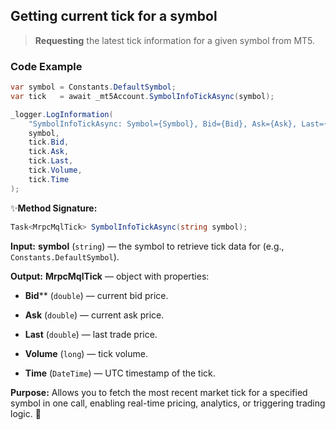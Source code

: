 ## Getting current tick for a symbol

> **Requesting** the latest tick information for a given symbol from MT5.

### Code Example

```csharp
var symbol = Constants.DefaultSymbol;
var tick   = await _mt5Account.SymbolInfoTickAsync(symbol);

_logger.LogInformation(
    "SymbolInfoTickAsync: Symbol={Symbol}, Bid={Bid}, Ask={Ask}, Last={Last}, Volume={Volume}, Time={Time}",
    symbol,
    tick.Bid,
    tick.Ask,
    tick.Last,
    tick.Volume,
    tick.Time
);
```

✨**Method Signature:** 
```csharp
Task<MrpcMqlTick> SymbolInfoTickAsync(string symbol);
```
**Input:** **symbol** (`string`) — the symbol to retrieve tick data for (e.g., `Constants.DefaultSymbol`).

 **Output:**
     **MrpcMqlTick** — object with properties:

 * **Bid**** (`double`) — current bid price.

 * **Ask** (`double`) — current ask price.

 * **Last** (`double`) — last trade price.

 * **Volume** (`long`) — tick volume.

* **Time** (`DateTime`) — UTC timestamp of the tick.

**Purpose:**
Allows you to fetch the most recent market tick for a specified symbol in one call, enabling real-time pricing, analytics, or triggering trading logic. 🚀
